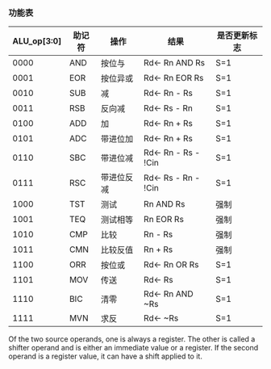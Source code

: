 ### 功能表

| ALU_op[3:0] | 助记符 | 操作       | 结果               | 是否更新标志 |
|-------------|--------|------------|--------------------|--------------|
| 0000        | AND    | 按位与     | Rd← Rn AND Rs      | S=1          |
| 0001        | EOR    | 按位异或   | Rd← Rn EOR Rs      | S=1          |
| 0010        | SUB    | 减         | Rd← Rn - Rs        | S=1          |
| 0011        | RSB    | 反向减     | Rd← Rs - Rn        | S=1          |
| 0100        | ADD    | 加         | Rd← Rn + Rs        | S=1          |
| 0101        | ADC    | 带进位加   | Rd← Rn + Rs        | S=1          |
| 0110        | SBC    | 带进位减   | Rd← Rn - Rs - !Cin | S=1          |
| 0111        | RSC    | 带进位反减 | Rd← Rs - Rn - !Cin | S=1          |
| 1000        | TST    | 测试       | Rn AND Rs          | 强制         |
| 1001        | TEQ    | 测试相等   | Rn EOR Rs          | 强制         |
| 1010        | CMP    | 比较       | Rn - Rs            | 强制         |
| 1011        | CMN    | 比较反值   | Rn + Rs            | 强制         |
| 1100        | ORR    | 按位或     | Rd← Rn OR Rs       | S=1          |
| 1101        | MOV    | 传送       | Rd← Rs             | S=1          |
| 1110        | BIC    | 清零       | Rd← Rn AND ~Rs     | S=1          |
| 1111        | MVN    | 求反       | Rd← ~Rs            | S=1          |



Of the two source operands, one is always a register. The other is called a shifter operand and is either an immediate value or a register.
If the second operand is a register value, it can have a shift applied to it.
